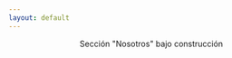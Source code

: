 ```yaml
---
layout: default
---
```

<div id="home" class="page-content wc-container">
	<div style="text-align: center;">
	Sección "Nosotros" bajo construcción
	</div>
</div>